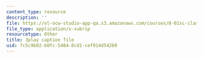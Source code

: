 ```yaml
---
content_type: resource
description: ''
file: https://ol-ocw-studio-app-qa.s3.amazonaws.com/courses/8-01sc-classical-mechanics-fall-2016/7c5c9b02b0fc54848cd1cef914d542b9_lw9W32ezQhM.vtt
file_type: application/x-subrip
resourcetype: Other
title: 3play caption file
uid: 7c5c9b02-b0fc-5484-8cd1-cef914d542b9
---
```

